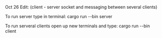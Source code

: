Oct 26 Edit: (client - server socket and messaging between several clients)

To run server type in terminal:
cargo run --bin server

To run serveral clients open up new terminals and type:
cargo run --bin client


